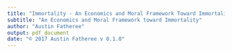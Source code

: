 ```yaml
---
title: "Immortality - An Economics and Moral Framework Toward Immortality"
subtitle: "An Economics and Moral Framework toward Immortality"
author: "Austin Fatheree"
output: pdf_document
date: "© 2017 Austin Fatheree v 0.1.0"
---
```


<div style='display:none;' markdown="1">
\newgeometry{bottom=0.6in,top=0.7in,inner=0.6in,outer=0.4in}
\openany





The text of this book and associated source code can be found at our github page: 


https://github.com/skilesare/immortality

Please post questions under Issues and we always consider pull requests.

--------------

I would appreciate you purchasing a digital of physical copy of this book to support the work, but if cost is an issue, the full text can be read online at:

https://skilesare.github.io/immortality/

--------------

More information about the concepts presented in this book can be found at:

http://catallax.com

Follow developments and news:

http://facebook.com/catallax

http://twitter.com/hypercatallax

Support the cause:

https://www.patreon.com/catallax

-----------------

For Cib, Em, Georgia, and West.  Much of the time that should have been yours went into these ramblings of a mad man. I hope it is returned to you a thousand fold.  If it has been wasted, please, forgive your foolish father.

-------------------

Acknowledgements:  

My Amber has watched me stare off into the distance, lost in thought, more times than she can count.  If there is any value to be found here, give her your thanks.  She let me wonder.

My parents gave me everything I needed to grow up and I can't thank them enough for the education they provided.

-------------------





